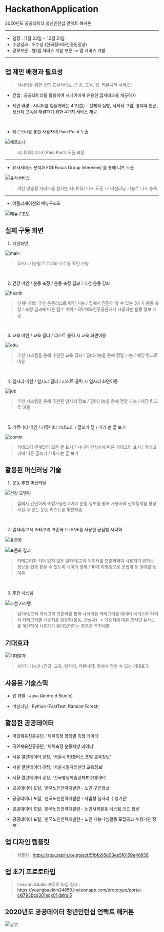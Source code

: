 # HackathonApplication

2020년도 공공데이터 청년인턴십 언택트 해커톤

---

- 일정 : 11월 23일 ~ 12월 21일
- 수상결과 : 우수상 (한국정보화진흥원장상)
- 공모부문 : 웹/앱 서비스 개발 부문 -> 앱 서비스 개발

---

## 앱 제안 배경과 필요성

> 시니어를 위한 종합 포털사이트 (건강, 교육, 앱, 커뮤니티 서비스)

- 컨셉 : 공공데이터를 활용하여 시니어에게 유용한 앱서비스를 제공하자

- 제안 배경 : 시니어를 힘들게하는 4고(苦) - 신체적 질병, 사회적 고립, 경제적 빈곤, 정신적 고독을 해결하기 위한 4가지 서비스 제공


<br/>

- 페르소나를 통한 사용자의 Pain Point 도출

![페르소나](https://user-images.githubusercontent.com/36183001/102783230-f6a87280-43dd-11eb-94d8-25d990696787.PNG)

> 시니어의 4가지 Pain Point 도출 과정

---

- 유사서비스 분석과 FGI(Focus Group Interview) 를 통해 니즈 도출

![유사서비스](https://user-images.githubusercontent.com/36183001/102785201-e8a82100-43e0-11eb-8c0b-ffaee49b17bd.png)

> 개인 맞춤형 서비스를 원하는 시니어의 니즈 도출 -> 머신러닝 기술로 니즈 충족

---

- 어플리케이션의 메뉴구조도

![메뉴구조도](https://user-images.githubusercontent.com/36183001/102783237-f7d99f80-43dd-11eb-9801-111fc7a7f69e.PNG)




## 실제 구동 화면

1. 메인화면

![main](https://user-images.githubusercontent.com/36183001/102785507-74ba4880-43e1-11eb-9327-fc54d0701ccd.png)

> 4가지 기능별 트로피와 이수증 확인 가능


<br/>

2. 건강 메인 / 운동 측정 / 운동 측정 결과 / 추천 운동 강좌

![health](https://user-images.githubusercontent.com/36183001/102785628-9fa49c80-43e1-11eb-8dce-07f05c6df377.png)

> 신체나이와 추천 운동리스트 확인 가능 / 집에서 간단히 할 수 있는 3가지 운동 측정 / 측정 결과에 따른 점수 부여 / 국민체육진흥공단에서 제공하는 운동 정보 제공


<br/>

3. 교육 메인 / 교육 필터 / 리스트 클릭 시 교육 화면이동

![edu](https://user-images.githubusercontent.com/36183001/102785500-72f08500-43e1-11eb-965b-ae737fe7a18f.png)

> 추천 시스템을 통해 추천된 교육 강좌 / 필터기능을 통해 정렬 가능 / 해당 링크로 이동


<br/>

4. 일자리 메인 / 일자리 필터 / 리스트 클릭 시 일자리 화면이동

![job](https://user-images.githubusercontent.com/36183001/102785503-7421b200-43e1-11eb-8bca-7ac8d9b2de26.png)

> 추천 시스템을 통해 추천된 일자리 정보 / 필터기능을 통해 정렬 가능 / 해당 링크로 이동


<br/>

5. 커뮤니티 메인 / 커뮤니티 카테고리 / 글쓰기 탭 / 내가 쓴 글 보기

![comm](https://user-images.githubusercontent.com/36183001/102785505-74ba4880-43e1-11eb-991d-43a24b418e87.png)

> 카테고리 관계없이 모든 글 표시 / 시니어 관심사에 따른 카테고리 표시 / 카테고리에 따른 글쓰기 / 내가 쓴 글 보기




## 활용된 머신러닝 기술

1. 운동 추천 머신러닝

![건강 모델링](https://user-images.githubusercontent.com/36183001/102784352-9e727000-43df-11eb-8aa8-7999d8b27df1.PNG)

> 집에서 간단하게 측정가능한 3가지 운동 정보를 통해 사용자의 신체능력을 향상시킬 수 있는 운동 리스트를 추천해줌


<br/>

2. 일자리/교육 카테고리 표준화 / t-SNE를 사용한 군집별 시각화

![표준화](https://user-images.githubusercontent.com/36183001/102784353-9f0b0680-43df-11eb-84a3-f488990d4e2d.PNG)

![표준화 결과](https://user-images.githubusercontent.com/36183001/102784354-9fa39d00-43df-11eb-8e67-e67bc6e341ba.PNG)

> 카테고리화 되어 있지 않은 일자리/교육 데이터를 표준화하여 사용자가 원하는 정보를 쉽게 찾을 수 있도록 데이터 정제 / 10개 라벨링으로 군집화 된 결과를 보여줌


<br/>

3. 추천 시스템

![추천 시스템](https://user-images.githubusercontent.com/36183001/102784355-a03c3380-43df-11eb-97f3-f109249ae280.PNG)

> 일자리/교육 카테고리 표준화를 통해 나뉘어진 카테고리를 데이터 베이스화 하여 각 카테고리별 가중치를 설정함(활동, 관심사) -> 가중치에 따른 코사인 유사도를 계산하여 사용자가 흥미있어하는 종목을 추천해줌




## 기대효과

![기대효과](https://user-images.githubusercontent.com/36183001/102784188-5eab8880-43df-11eb-9a0f-1d49e41a1c8e.PNG)

> 4가지 기능을 (건강, 교육, 일자리, 커뮤니티) 통해서 얻을 수 있는 기대효과


## 사용된 기술스택

- 앱 개발 : Java (Android Studio)

- 머신러닝 : Python (FastText, RandomForest)


## 활용한 공공데이터

- 국민체육진흥공단, '체력측정 항목별 측정 데이터'

- 국민체육진흥공단, '체력측정 운동처방 데이터'

- 서울 열린데이터 광장, '서울시 50플러스 포털 교육정보'

- 서울 열린데이터 광장, '서울시일자리센터 교육정보'

- 서울 열린데이터 광장, '전국평생학습강좌표준데이터'

- 공공데이터 포털, '한국노인인력개발원 - 노인 구인정보'

- 공공데이터 포털, '한국노인인력개발원  - 자립형 일자리 수행기관'

- 공공데이터 포털, '한국노인인력개발원  - 노인사회활동 시스템 코드 정보'

- 공공데이터 포털, '한국노인인력개발원  - 노인 재능나늠활동 모집공고 수행기관 정보'


## 앱 디자인 템플릿

> 제플린 : https://app.zeplin.io/project/5fbfb95d03ee5f0159e46856


## 앱 초기 프로토타입

> Invision Studio 프로토 타입 링크 : https://youngbaekim24850.invisionapp.com/prototype/portal-cki793bcq001aqx01jdslrul5


## 2020년도 공공데이터 청년인턴십 언택트 해커톤 

![공고](https://user-images.githubusercontent.com/36183001/102781915-c8c22e80-43db-11eb-89ad-6fbaf2935dce.PNG)
